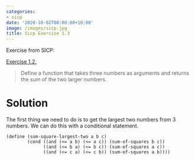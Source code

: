 ```yaml
---
categories:
- sicp
date: '2020-10-02T08:00:00+10:00'
image: /images/sicp.jpg
title: Sicp Exercise 1.3
---
```


Exercise from SICP:

[Exercise 1.2.](https://mitpress.mit.edu/sites/default/files/sicp/full-text/book/book-Z-H-10.html#%_thm_1.3) 

> Define a function that takes three numbers as arguments and returns the sum of the two larger numbers.

# Solution

The first thing we need to do is to get the largest two numbers from 3 numbers.
We can do this with a conditional statement.

```
(define (sum-square-largest-two a b c)
        (cond ((and (<= a b) (<= a c)) (sum-of-squares b c))
              ((and (<= b a) (<= b c)) (sum-of-squares a c))
              ((and (<= c a) (<= c b)) (sum-of-squares a b))))
```